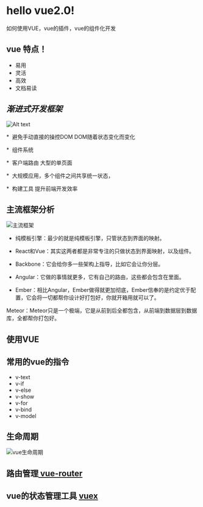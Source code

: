 # hello vue2.0!
如何使用VUE，vue的插件，vue的组件化开发
## vue 特点！
* 易用
* 灵活
* 高效
* 文档易读
## *渐进式开发框架* 
![Alt text](http://upload-images.jianshu.io/upload_images/1058258-fa85b93e56d6c1c6.png?imageMogr2/auto-orient/strip%7CimageView2/2/w/1240/format/jpg)

 *  避免手动直接的操控DOM DOM随着状态变化而变化 
 
 *  组件系统 
 
 *  客户端路由 大型的单页面
 
 *  大规模应用，多个组件之间共享统一状态，
 
 *  构建工具 提升前端开发效率
 
 ## 主流框架分析
 ![主流框架](http://upload-images.jianshu.io/upload_images/1058258-31ed9b6eb0f19aee.png?imageMogr2/auto-orient/strip%7CimageView2/2/w/1240/format/jpg)
 
* 纯模板引擎：最少的就是纯模板引擎，只管状态到界面的映射。

* React和Vue：其实这两者都是非常专注的只做状态到界面映射，以及组件。

* Backbone：它会给你多一些架构上指导，比如它会让你分层。

* Angular：它做的事情就更多，它有自己的路由，这些都会包含在里面。

* Ember：相比Angular，Ember做得就更加彻底，Ember信奉的是约定优于配置，它会将一切都帮你设计好打包好，你就开箱用就可以了。

Meteor：Meteor只是一个极端，它是从前到后全都包含，从前端到数据层到数据库，全都帮你打包好。
## 使用VUE
## 常用的vue的指令
* v-text 
* v-if
* v-else
* v-show
* v-for
* v-bind
* v-model
## 生命周期
 ![vue生命周期](https://cn.vuejs.org/images/lifecycle.png)
## 路由管理<a target="_blank" href="http://router.vuejs.org/zh-cn/"> vue-router </a>
## vue的状态管理工具 <a target="_blank" href="https://vuex.vuejs.org/zh-cn/">vuex</a>
